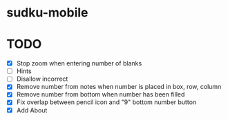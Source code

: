 # sudku-mobile

# TODO
- [x] Stop zoom when entering number of blanks
- [ ] Hints
- [ ] Disallow incorrect
- [x] Remove number from notes when number is placed in box, row, column
- [x] Remove number from bottom when number has been filled
- [x] Fix overlap between pencil icon and "9" bottom number button
- [x] Add About

